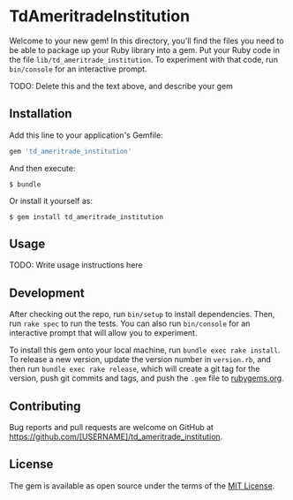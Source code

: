 # TdAmeritradeInstitution

Welcome to your new gem! In this directory, you'll find the files you need to be able to package up your Ruby library into a gem. Put your Ruby code in the file `lib/td_ameritrade_institution`. To experiment with that code, run `bin/console` for an interactive prompt.

TODO: Delete this and the text above, and describe your gem

## Installation

Add this line to your application's Gemfile:

```ruby
gem 'td_ameritrade_institution'
```

And then execute:

    $ bundle

Or install it yourself as:

    $ gem install td_ameritrade_institution

## Usage

TODO: Write usage instructions here

## Development

After checking out the repo, run `bin/setup` to install dependencies. Then, run `rake spec` to run the tests. You can also run `bin/console` for an interactive prompt that will allow you to experiment.

To install this gem onto your local machine, run `bundle exec rake install`. To release a new version, update the version number in `version.rb`, and then run `bundle exec rake release`, which will create a git tag for the version, push git commits and tags, and push the `.gem` file to [rubygems.org](https://rubygems.org).

## Contributing

Bug reports and pull requests are welcome on GitHub at https://github.com/[USERNAME]/td_ameritrade_institution.

## License

The gem is available as open source under the terms of the [MIT License](http://opensource.org/licenses/MIT).
